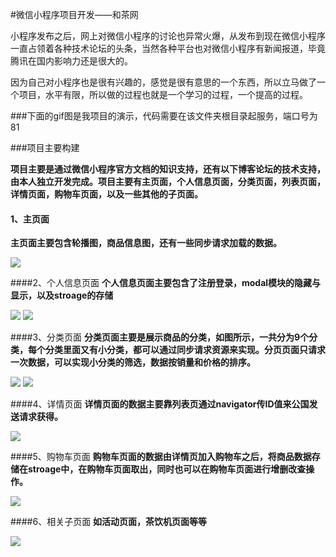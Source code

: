 #微信小程序项目开发——和茶网

小程序发布之后，网上对微信小程序的讨论也异常火爆，从发布到现在微信小程序一直占领着各种技术论坛的头条，当然各种平台也对微信小程序有新闻报道，毕竟腾讯在国内影响力还是很大的。

因为自己对小程序也是很有兴趣的，感觉是很有意思的一个东西，所以立马做了一个项目，水平有限，所以做的过程也就是一个学习的过程，一个提高的过程。

###下面的gif图是我项目的演示，代码需要在该文件夹根目录起服务，端口号为81


###项目主要构建

**项目主要是通过微信小程序官方文档的知识支持，还有以下博客论坛的技术支持，由本人独立开发完成。项目主要有主页面，个人信息页面，分类页面，列表页面，详情页面，购物车页面，以及一些其他的子页面。**


#### 1、主页面 
**主页面主要包含轮播图，商品信息图，还有一些同步请求加载的数据。**

![](http://oe51jhwvd.bkt.clouddn.com/wechat-index.jpg)

####2、个人信息页面
**个人信息页面主要包含了注册登录，modal模块的隐藏与显示，以及stroage的存储**

![](http://oe51jhwvd.bkt.clouddn.com/hecha-info.jpg)
![](http://oe51jhwvd.bkt.clouddn.com/hecha-login.jpg)

####3、分类页面
**分类页面主要是展示商品的分类，如图所示，一共分为9个分类，每个分类里面又有小分类，都可以通过同步请求资源来实现。分页页面只请求一次数据，可以实现小分类的筛选，数据按销量和价格的排序。**

![](http://oe51jhwvd.bkt.clouddn.com/wechat-sortMenu.jpg)
![](http://oe51jhwvd.bkt.clouddn.com/wechat-sort.jpg)

####4、详情页面
**详情页面的数据主要靠列表页通过navigator传ID值来公国发送请求获得。**

![](http://oe51jhwvd.bkt.clouddn.com/wechatdetail.jpg)

####5、购物车页面
**购物车页面的数据由详情页加入购物车之后，将商品数据存储在stroage中，在购物车页面取出，同时也可以在购物车页面进行增删改查操作。**

![](http://oe51jhwvd.bkt.clouddn.com/hecha-shoppingCar.jpg)

####6、相关子页面
**如活动页面，茶饮机页面等等**

![](http://oe51jhwvd.bkt.clouddn.com/wechatmachine.jpg)
